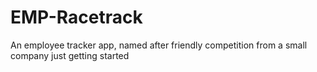 # EMP-Racetrack
An employee tracker app, named after friendly competition from a small company just getting started
